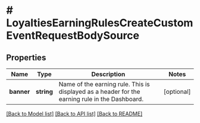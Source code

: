 # # LoyaltiesEarningRulesCreateCustomEventRequestBodySource

## Properties

Name | Type | Description | Notes
------------ | ------------- | ------------- | -------------
**banner** | **string** | Name of the earning rule. This is displayed as a header for the earning rule in the Dashboard. | [optional]

[[Back to Model list]](../../README.md#models) [[Back to API list]](../../README.md#endpoints) [[Back to README]](../../README.md)
